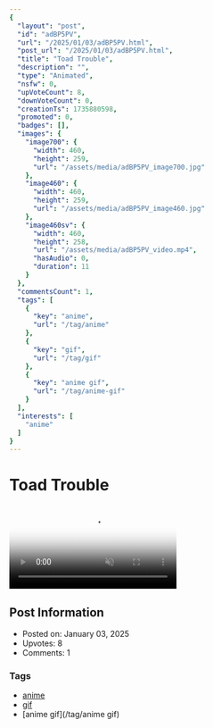 ```yaml
---
{
  "layout": "post",
  "id": "adBP5PV",
  "url": "/2025/01/03/adBP5PV.html",
  "post_url": "/2025/01/03/adBP5PV.html",
  "title": "Toad Trouble",
  "description": "",
  "type": "Animated",
  "nsfw": 0,
  "upVoteCount": 8,
  "downVoteCount": 0,
  "creationTs": 1735880598,
  "promoted": 0,
  "badges": [],
  "images": {
    "image700": {
      "width": 460,
      "height": 259,
      "url": "/assets/media/adBP5PV_image700.jpg"
    },
    "image460": {
      "width": 460,
      "height": 259,
      "url": "/assets/media/adBP5PV_image460.jpg"
    },
    "image460sv": {
      "width": 460,
      "height": 258,
      "url": "/assets/media/adBP5PV_video.mp4",
      "hasAudio": 0,
      "duration": 11
    }
  },
  "commentsCount": 1,
  "tags": [
    {
      "key": "anime",
      "url": "/tag/anime"
    },
    {
      "key": "gif",
      "url": "/tag/gif"
    },
    {
      "key": "anime gif",
      "url": "/tag/anime-gif"
    }
  ],
  "interests": [
    "anime"
  ]
}
---
```


# Toad Trouble

<video controls playsinline loop muted poster="/assets/media/adBP5PV_image460.jpg">
  <source src="/assets/media/adBP5PV_video.mp4" type="video/mp4">
  Your browser does not support the video tag.
</video>

## Post Information

- Posted on: January 03, 2025
- Upvotes: 8
- Comments: 1

### Tags

- [anime](/tag/anime)
- [gif](/tag/gif)
- [anime gif](/tag/anime gif)
